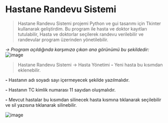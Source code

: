 # Hastane Randevu Sistemi

> Hastane Randevu Sistemi projemi Python ve gui tasarımı için Tkinter kullanarak geliştirdim. 
Bu program ile hasta ve doktor kayıtları tutulabilir, Hasta ve doktorlar seçilerek randevu verilebilir ve randevular program üzerinden yönetilebilir.

*-> Program açıldığında karşımıza çıkan ana görünümü bu şekildedir:*
![image](https://github.com/user-attachments/assets/310ce2e0-9905-4959-bc0a-1d9d91f5c8a7)


> Hastane Randevu Sistemi -> Hasta Yönetimi
**-** Yeni hasta bu kısımdan eklenebilir.
> 
**-** Hastanın adı soyadı sayı içermeyecek şekilde yazılmalıdır.

**-** Hastanın TC kimlik numarası 11 sayıdan oluşmalıdır.

**-** Mevcut hastalar bu kısımdan silinecek hasta kısmına tıklanarak seçilebilir ve sil yazısına tıklanarak silinebilir.


![image](https://github.com/user-attachments/assets/ae6c8046-281e-4cf7-ab7a-f2b9a58d025a)

